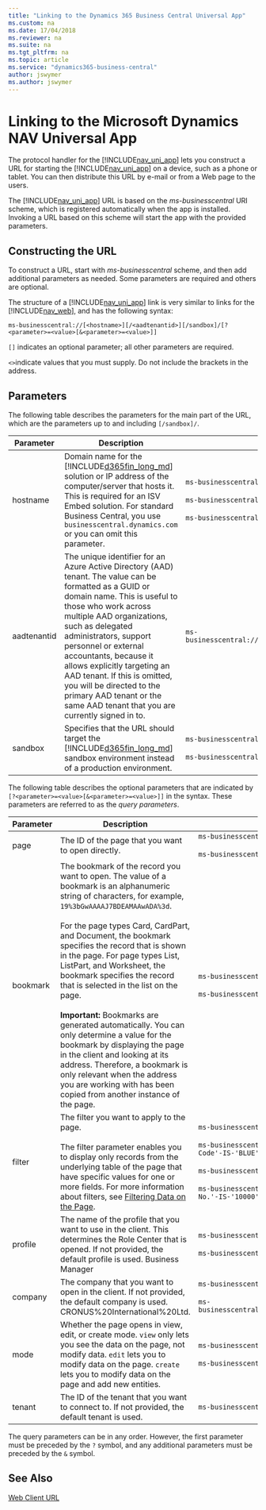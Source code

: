 ```yaml
---
title: "Linking to the Dynamics 365 Business Central Universal App"
ms.custom: na
ms.date: 17/04/2018
ms.reviewer: na
ms.suite: na
ms.tgt_pltfrm: na
ms.topic: article
ms.service: "dynamics365-business-central"
author: jswymer
ms.author: jswymer
---
```

# Linking to the Microsoft Dynamics NAV Universal App
The protocol handler for the [!INCLUDE[nav_uni_app](includes/nav_uni_app_md.md)] lets you construct a URL for starting the [!INCLUDE[nav_uni_app](includes/nav_uni_app_md.md)] on a device, such as a phone or tablet. You can then distribute this URL by e-mail or from a Web page to the users.  
  
The [!INCLUDE[nav_uni_app](includes/nav_uni_app_md.md)] URL is based on the *ms-businesscentral* URI scheme, which is registered automatically when the app is installed. Invoking a URL based on this scheme will start the app with the provided parameters.  
  
## Constructing the URL  
To construct a URL, start with *ms-businesscentral* scheme, and then add additional parameters as needed. Some parameters are required and others are optional. 

<!-- pointing to your [!INCLUDE[navnow](includes/navnow_md.md)] Web server.-->  
  
The structure of a [!INCLUDE[nav_uni_app](includes/nav_uni_app_md.md)] link is very similar to links for the [!INCLUDE[nav_web](includes/nav_web_md.md)], and has the following syntax:  

<!-- 

```
ms-businesscentral://<hostname>[:<port>]
[/<instance>]/[?<parameter>=<value>[&<parameter>=<value>]]
```
-->

```
ms-businesscentral://[<hostname>][/<aadtenantid>][/sandbox]/[?<parameter>=<value>[&<parameter>=<value>]]
```

`[]` indicates an optional parameter; all other parameters are required.

`<>`indicate values that you must supply. Do not include the brackets in the address.

## Parameters
The following table describes the parameters for the main part of the URL, which are the parameters up to and including  <!--`[/<port>]/` `[/<instance>]/`--> `[/sandbox]/`.

|Parameter|Description| Example |
|---------|-----------|---------|
|hostname|Domain name for the [!INCLUDE[d365fin_long_md](includes/d365fin_long_md.md)] solution or IP address of the computer/server that hosts it. This is required for an ISV Embed solution. For standard Business Central, you use `businesscentral.dynamics.com` or you can omit this parameter.| `ms-businesscentral://businesscentral.dynamics.com/`<br /><br />`ms-businesscentral:///`<br /><br />`ms-businesscentral://businesscentral.mysolution.com/`| 
|aadtenantid|The unique identifier for an Azure Active Directory (AAD) tenant. The value can be formatted as a GUID or domain name. This is useful to those who work across multiple AAD organizations, such as delegated administrators, support personnel or external accountants, because it allows explicitly targeting an AAD tenant. If this is omitted, you will be directed to the primary AAD tenant or the same AAD tenant that you are currently signed in to.|`ms-businesscentral://businesscentral.mysolution.com/mysolutionaadtenant.onmicrosoft.com`|
|sandbox|Specifies that the URL should target the [!INCLUDE[d365fin_long_md](includes/d365fin_long_md.md)] sandbox environment instead of a production environment.|`ms-businesscentral:/businesscentral.dynamics.com/sandbox/`<br /><br />`ms-businesscentral://businesscentral.mysolution.com/sandbox/`|  


<!-- 
|hostname|The onprem computer name, domain name or IP address of the computer/server that hosts the [!INCLUDE[d365fin_long_md](includes/d365fin_long_md.md)] solution.| `ms-businesscentral://businesscentral.mysolution.com`<br /><br />`ms-businesscentral://192.168.0.254/`| 
|port|The port number on which your [!INCLUDE[nav_web_server_instance_md](includes/nav_web_server_instance_md.md)] instance [!INCLUDE[d365fin_long_md](includes/d365fin_long_md.md)] solution runs. If not provided, the standard SSL port \(443\) is used.| `ms-businesscentral://businesscentral.mysolution.com:80/`<br /><br />`ms-businesscentral://192.168.0.254:80/`  |
|instance|The <!-  [!INCLUDE[nav_web_server_instance_md](includes/dnav_web_server_instance_md.md)] instance [!INCLUDE[d365fin_long_md](includes/d365fin_long_md.md)] web server that you want to connect to.| `ms-businesscentral://businesscentral.mysolution.com:80/myserverinstance/`<br /><br />`ms-businesscentral://192.168.0.254:80/myserverinstance/`|
|Instance|The [!INCLUDE[nav_web_server_instance_md](includes/nav_web_server_instance_md.md)] instance that you want to connect to.| `dynamicsnav110`|

-->
The following table describes the optional parameters that are indicated by `[?<parameter>=<value>[&<parameter>=<value>]]` in the syntax. These parameters are referred to as the *query parameters*.

|Parameter|Description| Example |
|---------|-----------|---------|  
|page	|The ID of the page that you want to open directly.|`ms-businesscentral:///?page=21`<br /><br />`ms-businesscentral://businesscentral.mysolution.com/?page=21`|
|bookmark|	The bookmark of the record you want to open. The value of a bookmark is an alphanumeric string of characters, for example, `19%3bGwAAAAJ7BDEAMAAwADA%3d`.<br /><br /> For the page types Card, CardPart, and Document, the bookmark specifies the record that is shown in the page. For page types List, ListPart, and Worksheet, the bookmark specifies the record that is selected in the list on the page.<br /><br /> **Important:**  Bookmarks are generated automatically. You can only determine a value for the bookmark by displaying the page in the client and looking at its address. Therefore, a bookmark is only relevant when the address you are working with has been copied from another instance of the page.|`ms-businesscentral:///?bookmark=19%3bGwAAAAJ7BDEAMAAwADA%3d`<br /><br />`ms-businesscentral://businesscentral.mysolution.com/?bookmark=19%3bGwAAAAJ7BDEAMAAwADA%3d`|
|filter	|The filter you want to apply to the page.<br /><br />The filter parameter enables you to display only records from the underlying table of the page that have specific values for one or more fields.	For more information about filters, see [Filtering Data on the Page](devenv-web-client-urls.md#Filtering).|`ms-businesscentral:///?page9305&filter='No.'%20IS%20'1001'`<br /><br />`ms-businesscentral:///?page9305&filter='Sell-to-Customer-No.'-IS-'10000'-AND-'Location-Code'-IS-'BLUE'`<br /><br />`ms-businesscentral://businesscentral.mysolution.com/?page9305&filter='No.'%20IS%20'1001'`<br /><br />`ms-businesscentral://businesscentral.mysolution.com/?page9305&filter='Sell-to-Customer-No.'-IS-'10000'-AND-'Location-Code'-IS-'BLUE'`|
|profile|The name of the profile that you want to use in the client. This determines the Role Center that is opened. If not provided, the default profile is used. Business Manager	|`ms-businesscentral:///?profile=BUSINESS%20%MANAGER`<br /><br />`ms-businesscentral://businesscentral.mysolution.com/?profile=BUSINESS%20%MANAGER`|
|company|The company that you want to open in the client. If not provided, the default company is used. CRONUS%20International%20Ltd.|`ms-businesscentral:///?'company=CRONUS%20International%20Ltd.'`<br /><br />`ms-businesscentral://businesscentral.mysolution.com/?'company=CRONUS%20International%20Ltd.'`|
|mode|Whether the page opens in view, edit, or create mode. `view` only lets you see the data on the page, not modify data. `edit` lets you to modify data on the page. `create` lets you to modify data on the page and add new entities. |`ms-businesscentral:///?page=21&mode=create`<br /><br />`ms-businesscentral://businesscentral.mysolution.com/?page=21&mode=create`|
|tenant	|The ID of the tenant that you want to connect to. If not provided, the default tenant is used.|`ms-businesscentral:///?tenant=mytenant2-1`|


The query parameters can be in any order. However, the first parameter must be preceded by the `?` symbol, and any additional parameters must be preceded by the `&` symbol.

<!-- 
> [!NOTE]  
> It is not possible to specify which client/device type to open up the URL in; the last used client will open up when clicking the URL.
-->

<!-- add for onprem
The URL `ms-businesscentral:///?page=21` or `ms-dynamicsnav:///?page=21` will open the server that you last connected to on the specified page.  -->


<!-- Add this as note in onprem
 
[!IMPORTANT]  
The *ms-businesscentral or ms-dynamicsnav * scheme only translates to a secure server connection. Therefore the [!INCLUDE[nav_tablet](includes/nav_tablet_md.md)] and [!INCLUDE[nav_phone](includes/nav_phone_md.md)] must be exposed through an https connection. For more information, see [How to: Configure SSL to Secure the Connection to Microsoft Dynamics NAV Web Client](How-to--Configure-SSL-to-Secure-the-Connection-to-Microsoft-Dynamics-NAV-Web-Client.md). 
-->

<!--   
## Adding a user name to the URL  
 The *ms-businesscentral* scheme also supports sending the user name in the URL for pre-filling the user name. The password must be entered by the user. To send the user name, you must URL encode the value and prefix the server address by using *\<encoded username>@*. Examples are as follows:  

-   *ms-businesscentral://demouser%40mycompany.com@myserver/myinstance/*  
  
-   *ms-businesscentral://user1:@myserver/myinstance/*
  
*ms-businesscentral://demouser%40businesscentral.dynamics.com

*ms-businesscentral://demouser%40businesscentral.mysolution.com@myserver/myinstance/* 

*ms-businesscentral://user1:@myserver/myinstance/*  
  


-   *ms-dynamicsnav://demouser%40mycompany.com@myserver/myinstance/*  
  
-   *ms-dynamicsnav://user1:@myserver/myinstance/*  

  
> [!IMPORTANT]  
>  We recommend that you do not share a user name in the URL. This technique should only be used in demonstration scenarios and other instances where the accidental sharing of a URL will not compromise the system.  

-->
  
## See Also  
[Web Client URL](devenv-web-client-urls.md)    